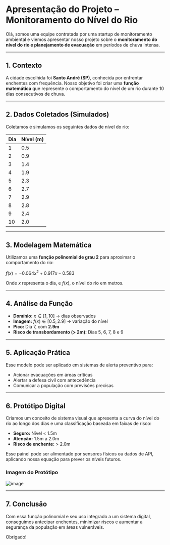 # Apresentação do Projeto – Monitoramento do Nível do Rio

Olá, somos uma equipe contratada por uma startup de monitoramento ambiental e viemos apresentar nosso projeto sobre o **monitoramento do nível do rio e planejamento de evacuação** em períodos de chuva intensa.

---

## 1. Contexto

A cidade escolhida foi **Santo André (SP)**, conhecida por enfrentar enchentes com frequência. Nosso objetivo foi criar uma **função matemática** que represente o comportamento do nível de um rio durante 10 dias consecutivos de chuva.

---

## 2. Dados Coletados (Simulados)

Coletamos e simulamos os seguintes dados de nível do rio:

| Dia | Nível (m)               |
| --- | ---------               |
| 1   | 0.5                     |
| 2   | 0.9                     |
| 3   | 1.4                     |
| 4   | 1.9                     |
| 5   | 2.3                     |
| 6   | 2.7                     |
| 7   | 2.9                     |
| 8   | 2.8                     |
| 9   | 2.4                     |
| 10  | 2.0                     |

---

## 3. Modelagem Matemática

Utilizamos uma **função polinomial de grau 2** para aproximar o comportamento do rio:

$f(x) = -0.064x^2 + 0.917x - 0.583$

Onde $x$ representa o dia, e $f(x)$, o nível do rio em metros.

---

## 4. Análise da Função

* **Domínio:** $x \in [1, 10]$ → dias observados
* **Imagem:** $f(x) \in [0.5, 2.9]$ → variação do nível
* **Pico:** Dia 7, com **2.9m**
* **Risco de transbordamento (> 2m):** Dias 5, 6, 7, 8 e 9

---

## 5. Aplicação Prática

Esse modelo pode ser aplicado em sistemas de alerta preventivo para:

* Acionar evacuações em áreas críticas
* Alertar a defesa civil com antecedência
* Comunicar a população com previsões precisas

---

## 6. Protótipo Digital

Criamos um conceito de sistema visual que apresenta a curva do nível do rio ao longo dos dias e uma classificação baseada em faixas de risco:

* **Seguro:** Nível < 1.5m
* **Atenção:** 1.5m a 2.0m
* **Risco de enchente:** > 2.0m

Esse painel pode ser alimentado por sensores físicos ou dados de API, aplicando nossa equação para prever os níveis futuros.

### Imagem do Protótipo

![image](https://github.com/user-attachments/assets/90be2fc5-5cf8-46fc-b10a-3f5ed5872a7f)


---

## 7. Conclusão

Com essa função polinomial e seu uso integrado a um sistema digital, conseguimos antecipar enchentes, minimizar riscos e aumentar a segurança da população em áreas vulneráveis.

Obrigado!
